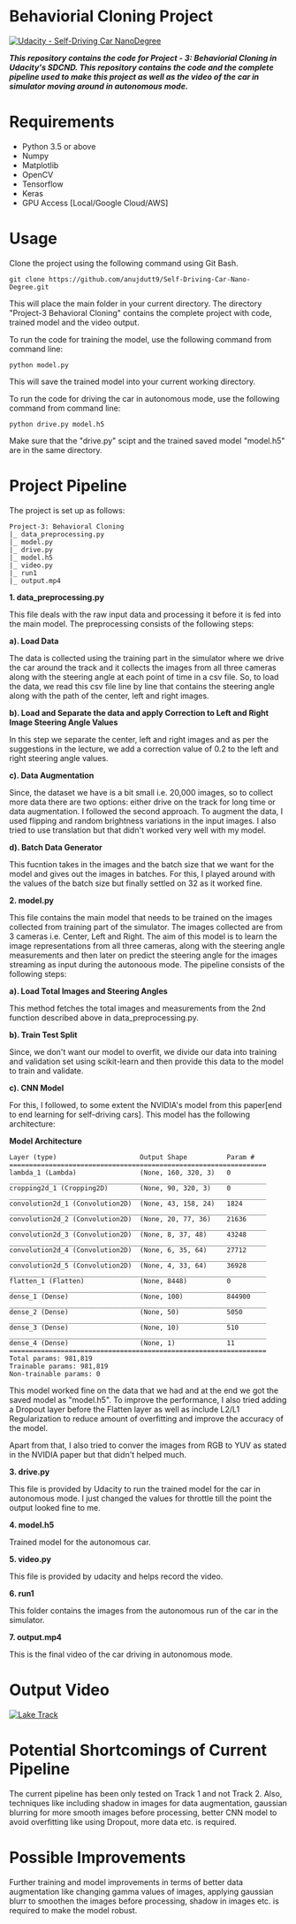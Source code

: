 # Behaviorial Cloning Project

[![Udacity - Self-Driving Car NanoDegree](https://s3.amazonaws.com/udacity-sdc/github/shield-carnd.svg)](http://www.udacity.com/drive)

***This repository contains the code for Project - 3: Behaviorial Cloning in Udacity's SDCND. This repository contains the code and the complete pipeline used to make this project as well as the video of the car in simulator moving around in autonomous mode.***


# Requirements

* Python 3.5 or above
* Numpy
* Matplotlib
* OpenCV
* Tensorflow
* Keras
* GPU Access [Local/Google Cloud/AWS]

# Usage

Clone the project using the following command using Git Bash.

```
git clone https://github.com/anujdutt9/Self-Driving-Car-Nano-Degree.git
```

This will place the main folder in your current directory. The directory "Project-3 Behavioral Cloning" contains the complete project with code, trained model and the video output.

To run the code for training the model, use the following command from command line:

```
python model.py
```

This will save the trained model into your current working directory.

To run the code for driving the car in autonomous mode, use the following command from command line:

```
python drive.py model.h5
```

Make sure that the "drive.py" scipt and the trained saved model "model.h5" are in the same directory.


# Project Pipeline

The project is set up as follows:

```
Project-3: Behavioral Cloning
|_ data_preprocessing.py
|_ model.py
|_ drive.py
|_ model.h5
|_ video.py
|_ run1
|_ output.mp4
```

**1. data_preprocessing.py**

This file deals with the raw input data and processing it before it is fed into the main model. The preprocessing consists of the following steps:

**a). Load Data**

The data is collected using the training part in the simulator where we drive the car around the track and it collects the images from all three cameras along with the steering angle at each point of time in a csv file. So, to load the data, we read this csv file line by line that contains the steering angle along with the path of the center, left and right images.

**b). Load and Separate the data and apply Correction to Left and Right Image Steering Angle Values**

In this step we separate the center, left and right images and as per the suggestions in the lecture, we add a correction value of 0.2 to the left and right steering angle values.

**c). Data Augmentation**

Since, the dataset we have is a bit small i.e. 20,000 images, so to collect more data there are two options: either drive on the track for long time or data augmentation. I followed the second approach.
To augment the data, I used flipping and random brightness variations in the input images. I also tried to use translation but that didn't worked very well with my model.

**d). Batch Data Generator**

This fucntion takes in the images and the batch size that we want for the model and gives out the images in batches. For this, I played around with the values of the batch size but finally settled on 32 as it worked fine.

**2. model.py**

This file contains the main model that needs to be trained on the images collected from training part of the simulator. The images collected are from 3 cameras i.e. Center, Left and Right. The aim of this model is to learn the image representations from all three cameras, along with the steering angle measurements and then later on predict the steering angle for the images streaming as input during the autonoous mode. The pipeline consists of the following steps:

**a). Load Total Images and Steering Angles**

This method fetches the total images and measurements from the 2nd function described above in data_preprocessing.py.

**b). Train Test Split**

Since, we don't want our model to overfit, we divide our data into training and validation set using scikit-learn and then provide this data to the model to train and validate.

**c). CNN Model**

For this, I followed, to some extent the NVIDIA's model from this paper[end to end learning for self-driving cars]. This model has the following architecture:

**Model Architecture**

```
Layer (type)                     Output Shape          Param #                          
=================================================================
lambda_1 (Lambda)                (None, 160, 320, 3)   0                      
_________________________________________________________________
cropping2d_1 (Cropping2D)        (None, 90, 320, 3)    0                            
_________________________________________________________________
convolution2d_1 (Convolution2D)  (None, 43, 158, 24)   1824                     
_________________________________________________________________
convolution2d_2 (Convolution2D)  (None, 20, 77, 36)    21636                 
_________________________________________________________________
convolution2d_3 (Convolution2D)  (None, 8, 37, 48)     43248                 
_________________________________________________________________
convolution2d_4 (Convolution2D)  (None, 6, 35, 64)     27712                 
_________________________________________________________________
convolution2d_5 (Convolution2D)  (None, 4, 33, 64)     36928                 
_________________________________________________________________
flatten_1 (Flatten)              (None, 8448)          0                     
_________________________________________________________________
dense_1 (Dense)                  (None, 100)           844900                      
_________________________________________________________________
dense_2 (Dense)                  (None, 50)            5050                          
_________________________________________________________________
dense_3 (Dense)                  (None, 10)            510                           
_________________________________________________________________
dense_4 (Dense)                  (None, 1)             11                            
=================================================================
Total params: 981,819
Trainable params: 981,819
Non-trainable params: 0
```

This model worked fine on the data that we had and at the end we got the saved model as "model.h5". To improve the performance, I also tried adding a Dropout layer before the Flatten layer as well as include L2/L1 Regularization to reduce amount of overfitting and improve the accuracy of the model.

Apart from that, I also tried to conver the images from RGB to YUV as stated in the NVIDIA paper but that didn't helped much.

**3. drive.py**

This file is provided by Udacity to run the trained model for the car in autonomous mode. I just changed the values for throttle till the point the output looked fine to me.

**4. model.h5**

Trained model for the autonomous car.

**5. video.py**

This file is provided by udacity and helps record the video.

**6. run1**

This folder contains the images from the autonomous run of the car in the simulator.

**7. output.mp4**

This is the final video of the car driving in autonomous mode.

# Output Video

[![Lake Track](https://img.youtube.com/vi/goXeydMyGrI/0.jpg)](https://www.youtube.com/watch?v=goXeydMyGrI)

# Potential Shortcomings of Current Pipeline

The current pipeline has been only tested on Track 1 and not Track 2. Also, techniques like including shadow in images for data augmentation, gaussian blurring for more smooth images before processing, better CNN model to avoid overfitting like using Dropout, more data etc. is required.

# Possible Improvements

Further training and model improvements in terms of better data augmentation like changing gamma values of images, applying gaussian blurr to smoothen the images before processing, shadow in images etc. is required to make the model robust.

